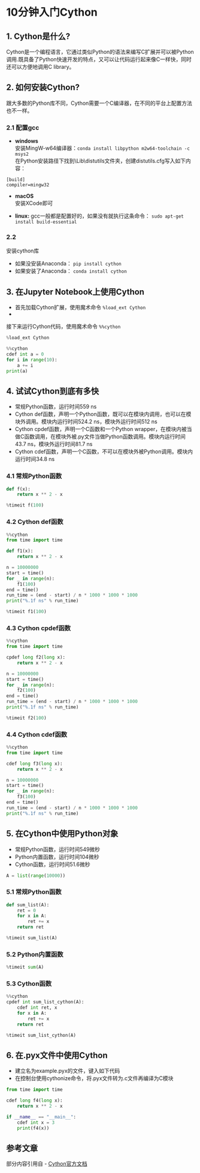 # 10分钟入门Cython

## 1. Cython是什么?
Cython是一个编程语言，它通过类似Python的语法来编写C扩展并可以被Python调用.既具备了Python快速开发的特点，又可以让代码运行起来像C一样快，同时还可以方便地调用C
library。

## 2. 如何安装Cython?
跟大多数的Python库不同，Cython需要一个C编译器，在不同的平台上配置方法也不一样。
### 2.1 配置gcc
- **windows**  
安装MingW-w64编译器：``conda install libpython m2w64-toolchain -c
msys2``  
在Python安装路径下找到\Lib\distutils文件夹，创建distutils.cfg写入如下内容：  
```
[build] 
compiler=mingw32
```

- **macOS**   
安装XCode即可  

- **linux:**
gcc一般都是配置好的，如果没有就执行这条命令：  ``sudo apt-get install build-essential``  


### 2.2
安装cython库
- 如果没安装Anaconda：  ``pip install cython`` 
- 如果安装了Anaconda：  ``conda
install cython``

## 3. 在Jupyter Notebook上使用Cython 
- 首先加载Cython扩展，使用魔术命令  ``%load_ext Cython``
-
接下来运行Cython代码，使用魔术命令  ``%%cython``

```python
%load_ext Cython
```

```python
%%cython
cdef int a = 0
for i in range(10):
    a += i
print(a)
```

## 4. 试试Cython到底有多快
- 常规Python函数，运行时间559 ns
- Cython
def函数，声明一个Python函数，既可以在模块内调用，也可以在模块外调用。模块内运行时间524.2 ns，模块外运行时间512 ns
- Cython
cpdef函数，声明一个C函数和一个Python wrapper，在模块内被当做C函数调用，在模块外被.py文件当做Python函数调用。模块内运行时间43.7
ns，模块外运行时间81.7 ns
- Cython cdef函数，声明一个C函数，不可以在模块外被Python调用。模块内运行时间34.8 ns

### 4.1 常规Python函数

```python
def f(x):
    return x ** 2 - x
```

```python
%timeit f(100)
```

### 4.2 Cython def函数

```python
%%cython
from time import time

def f1(x):
    return x ** 2 - x

n = 10000000
start = time()
for _ in range(n):
    f1(100)
end = time()
run_time = (end - start) / n * 1000 * 1000 * 1000
print("%.1f ns" % run_time)
```

```python
%timeit f1(100)
```

### 4.3 Cython cpdef函数

```python
%%cython
from time import time

cpdef long f2(long x):
    return x ** 2 - x

n = 10000000
start = time()
for _ in range(n):
    f2(100)
end = time()
run_time = (end - start) / n * 1000 * 1000 * 1000
print("%.1f ns" % run_time)
```

```python
%timeit f2(100)
```

### 4.4 Cython cdef函数

```python
%%cython
from time import time

cdef long f3(long x):
    return x ** 2 - x

n = 10000000
start = time()
for _ in range(n):
    f3(100)
end = time()
run_time = (end - start) / n * 1000 * 1000 * 1000
print("%.1f ns" % run_time)
```

## 5. 在Cython中使用Python对象 
- 常规Python函数，运行时间549微秒
- Python内置函数，运行时间104微秒
- Cython函数，运行时间51.6微秒

```python
A = list(range(10000))
```

### 5.1 常规Python函数

```python
def sum_list(A):
    ret = 0
    for x in A:
        ret += x
    return ret
```

```python
%timeit sum_list(A)
```

### 5.2 Python内置函数

```python
%timeit sum(A)
```

### 5.3 Cython函数

```python
%%cython
cpdef int sum_list_cython(A):
    cdef int ret, x
    for x in A:
        ret += x
    return ret
```

```python
%timeit sum_list_cython(A)
```

## 6. 在.pyx文件中使用Cython 
- 建立名为example.pyx的文件，键入如下代码
- 在控制台使用cythonize命令，将.pyx文件转为.c文件再编译为C模块

```python
from time import time

cdef long f4(long x):
    return x ** 2 - x

if __name__ == "__main__":
    cdef int x = 3
    print(f4(x))
```

## 参考文章
部分内容引用自 - [Cython官方文档](http://docs.cython.org/en/latest/index.html)
